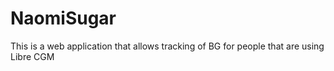 # NaomiSugar

This is a web application that allows tracking of BG for people that are using Libre CGM